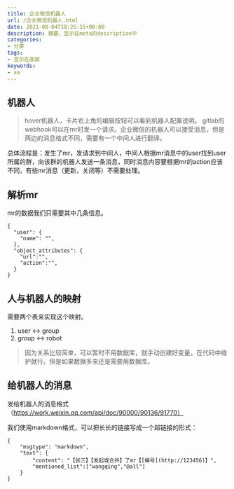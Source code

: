 ```yaml
---
title: 企业微信机器人
url: /企业微信机器人.html
date: 2021-08-04T18:25:15+08:00
description: 摘要，显示在meta的description中
categories:
- 分类
tags:
- 显示在底部
keywords:
- aa
---
```


## 机器人
> hover机器人，卡片右上角的编辑按钮可以看到机器人配置说明。
gitlab的webhook可以在mr时发一个请求。企业微信的机器人可以接受消息，但是两边的消息格式不同，需要有一个中间人进行翻译。

总体流程是：发生了mr，发请求到中间人，中间人根据mr消息中的user找到user所属的群，向该群的机器人发送一条消息，同时消息内容要根据mr的action应该不同，有些mr消息（更新，关闭等）不需要处理。

## 解析mr
mr的数据我们只需要其中几条信息。
```
{
  "user": {
    "name": "",
  },
  "object_attributes": {
    "url":"",
    "action":"",
  }
}
```

## 人与机器人的映射
需要两个表来实现这个映射。
1. user <-> group
2. group <-> robot
> 因为关系比较简单，可以暂时不用数据库，就手动创建好变量，在代码中维护就行。但是如果数据多来还是需要用数据库。

## 给机器人的消息
发给机器人的消息格式（https://work.weixin.qq.com/api/doc/90000/90136/91770）

我们使用markdown格式，可以把长长的链接写成一个超链接的形式：
```
{
    "msgtype": "markdown",
    "text": {
        "content": "【张三】【发起或合并】了mr【[编号](http://123456)】",
        "mentioned_list":["wangqing","@all"]
    }
}
```
